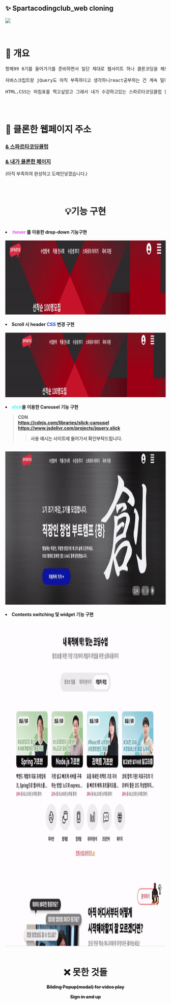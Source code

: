 ## ✨ Spartacodingclub_web cloning

![](https://velog.velcdn.com/images/tkclzl97/post/9419cea6-f1eb-4831-9b33-4dd473f89d58/image.png)

<br>


# 👀 개요

<pre>항해99 8기를 들어가기를 준비하면서 일단 제대로 웹사이트 하나 클론코딩을 해보고 싶었고, <br>
자바스크립트랑 jQuery도 아직 부족하다고 생각하니react공부하는 건 계속 밀어두고 있는 상태이고 <br>
HTML,CSS는 마침표를 찍고싶었고 그래서 내가 수강하고있는 스파르타코딩클럽 웹페이지를 클론해보고자 했습니다.</pre>

<br>
<br>

# 📄 클론한 웹페이지 주소 

###  [& 스파르타코딩클럽](https://spartacodingclub.kr/)

### [& 내가 클론한 페이지](#none)
(아직 부족하여 완성하고 도메인넣겠습니다.)

<br>
<br>

# <center>💡기능 구현</center>

<br>
<li>
<span style="color:#df4af3"><b>:hover<b></span> 
를 이용한 drop-down 기능구현
</li>
<br>
<img src="/gif/1.gif" width="1200" height="232" />

<br>
<br>
<li>Scroll 시 header <span style="color:#224adb"><b>CSS<b></span> 변경 구현</li>  
<br>
<img src="/gif/2.gif" width="1200" height="202" />

<br>
<br>
<li><span style="color:#4af3df"><b>slick<b></span>을 이용한 Carousel 기능 구현</li>

> CDN <br>
https://cdnjs.com/libraries/slick-carousel <br>
https://www.jsdelivr.com/projects/jquery.slick
>>사용 예시는 사이트에 들어가서 확인부탁드립니다.

<br>
<img src="/gif/3.gif" width="1200" height="480" />

<br>
<br>
<li>Contents switching
및 widget 기능 구현</li>
  
<br>
<img src="/gif/4.gif" width="1200" height="1014" />

<br>
<br>

# <center>❌ 못한 것들</center>

<center>

~~Bilding Popup(modal) for video play~~


~~Sign in and up~~

</center>







